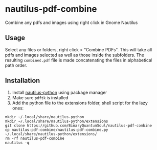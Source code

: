# nautilus-pdf-combine
Combine any pdfs and images using right click in Gnome Nautilus

## Usage
Select any files or folders, right click > "Combine PDFs".
This will take all pdfs and images selected as well as those inside the subfolders.
The resulting `combined.pdf` file is made concatenating the files in alphabetical path order.

## Installation
1. Install [nautilus-python](https://github.com/GNOME/nautilus-python) using package manager
1. Make sure `pdftk` is installed
1. Add the python file to the extensions folder, shell script for the lazy ones:
  ```shell
  mkdir ~/.local/share/nautilus-python
  mkdir ~/.local/share/nautilus-python/extensions
  git clone https://github.com/BinaryQuantumSoul/nautilus-pdf-combine
  cp nautilus-pdf-combine/nautilus-pdf-combine.py ~/.local/share/nautilus-python/extensions/
  rm -rf nautilus-pdf-combine
  nautilus -q
  ```
